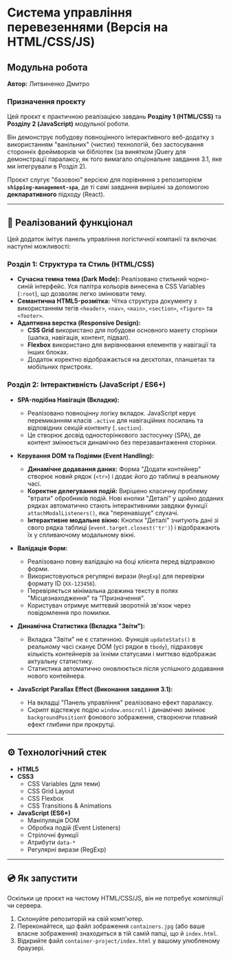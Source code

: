 # Система управління перевезеннями (Версія на HTML/CSS/JS)

## Модульна робота

**Автор:** Литвиненко Дмитро

### Призначення проєкту

Цей проєкт є практичною реалізацією завдань **Розділу 1 (HTML/CSS)** та **Розділу 2 (JavaScript)** модульної роботи.

Він демонструє побудову повноцінного інтерактивного веб-додатку з використанням "ванільних" (чистих) технологій, без застосування сторонніх фреймворків чи бібліотек (за винятком jQuery для демонстрації паралаксу, як того вимагало опціональне завдання 3.1, яке ми інтегрували в Розділ 2).

Проєкт слугує "базовою" версією для порівняння з репозиторієм **`shipping-management-spa`**, де ті самі завдання вирішені за допомогою **декларативного** підходу (React).

-----

## 🚀 Реалізований функціонал

Цей додаток імітує панель управління логістичної компанії та включає наступні можливості:

### Розділ 1: Структура та Стиль (HTML/CSS)

  * **Сучасна темна тема (Dark Mode):** Реалізовано стильний чорно-синій інтерфейс. Уся палітра кольорів винесена в CSS Variables (`:root`), що дозволяє легко змінювати тему.
  * **Семантична HTML5-розмітка:** Чітка структура документу з використанням тегів `<header>`, `<nav>`, `<main>`, `<section>`, `<figure>` та `<footer>`.
  * **Адаптивна верстка (Responsive Design):**
      * **CSS Grid** використано для побудови основного макету сторінки (шапка, навігація, контент, підвал).
      * **Flexbox** використано для вирівнювання елементів у навігації та інших блоках.
      * Додаток коректно відображається на десктопах, планшетах та мобільних пристроях.

### Розділ 2: Інтерактивність (JavaScript / ES6+)

  * **SPA-подібна Навігація (Вкладки):**

      * Реалізовано повноцінну логіку вкладок. JavaScript керує перемиканням класів `.active` для навігаційних посилань та відповідних секцій контенту (`.section`).
      * Це створює досвід односторінкового застосунку (SPA), де контент змінюється динамічно без перезавантаження сторінки.

  * **Керування DOM та Подіями (Event Handling):**

      * **Динамічне додавання даних:** Форма "Додати контейнер" створює новий рядок (`<tr>`) і додає його до таблиці в реальному часі.
      * **Коректне делегування подій:** Вирішено класичну проблему "втрати" обробників подій. Нові кнопки "Деталі" у щойно доданих рядках автоматично стають інтерактивними завдяки функції `attachModalListeners()`, яка "перенавішує" слухачі.
      * **Інтерактивне модальне вікно:** Кнопки "Деталі" зчитують дані зі свого рядка таблиці (`event.target.closest('tr')`) і відображають їх у спливаючому модальному вікні.

  * **Валідація Форм:**

      * Реалізовано повну валідацію на боці клієнта перед відправкою форми.
      * Використовуються регулярні вирази (`RegExp`) для перевірки формату ID (`XX-123456`).
      * Перевіряється мінімальна довжина тексту в полях "Місцезнаходження" та "Призначення".
      * Користувач отримує миттєвий зворотній зв'язок через повідомлення про помилки.

  * **Динамічна Статистика (Вкладка "Звіти"):**

      * Вкладка "Звіти" не є статичною. Функція `updateStats()` в реальному часі сканує DOM (усі рядки в `tbody`), підраховує кількість контейнерів за їхніми статусами і миттєво відображає актуальну статистику.
      * Статистика автоматично оновлюється після успішного додавання нового контейнера.

  * **JavaScript Parallax Effect (Виконання завдання 3.1):**

      * На вкладці "Панель управління" реалізовано ефект паралаксу.
      * Скрипт відстежує подію `window.onscroll` і динамічно змінює `backgroundPositionY` фонового зображення, створюючи плавний ефект глибини при прокрутці.

-----

## ⚙️ Технологічний стек

  * **HTML5**
  * **CSS3**
      * CSS Variables (для теми)
      * CSS Grid Layout
      * CSS Flexbox
      * CSS Transitions & Animations
  * **JavaScript (ES6+)**
      * Маніпуляція DOM
      * Обробка подій (Event Listeners)
      * Стрілочні функції
      * Атрибути `data-*`
      * Регулярні вирази (RegExp)

-----

## 💿 Як запустити

Оскільки це проєкт на чистому HTML/CSS/JS, він не потребує компіляції чи сервера.

1.  Склонуйте репозиторій на свій комп'ютер.
2.  Переконайтеся, що файл зображення `containers.jpg` (або ваше власне зображення) знаходиться в тій самій папці, що й `index.html`.
3.  Відкрийте файл `container-project/index.html` у вашому улюбленому браузері.
